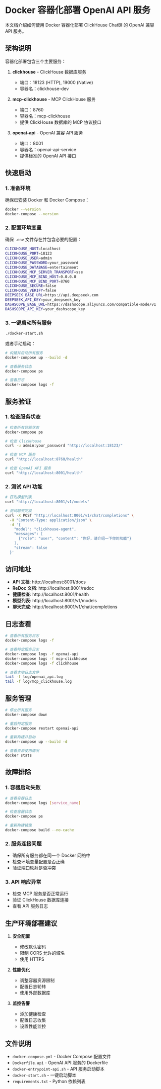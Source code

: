 # Docker 容器化部署 OpenAI API 服务

本文档介绍如何使用 Docker 容器化部署 ClickHouse ChatBI 的 OpenAI 兼容 API 服务。

## 架构说明

容器化部署包含三个主要服务：

1. **clickhouse** - ClickHouse 数据库服务
   - 端口：18123 (HTTP), 19000 (Native)
   - 容器名：clickhouse-dev

2. **mcp-clickhouse** - MCP ClickHouse 服务
   - 端口：8760
   - 容器名：mcp-clickhouse
   - 提供 ClickHouse 数据库的 MCP 协议接口

3. **openai-api** - OpenAI 兼容 API 服务
   - 端口：8001
   - 容器名：openai-api-service
   - 提供标准的 OpenAI API 接口

## 快速启动

### 1. 准备环境

确保已安装 Docker 和 Docker Compose：

```bash
docker --version
docker-compose --version
```

### 2. 配置环境变量

确保 `.env` 文件存在并包含必要的配置：

```bash
CLICKHOUSE_HOST=localhost
CLICKHOUSE_PORT=18123
CLICKHOUSE_USER=admin
CLICKHOUSE_PASSWORD=your_password
CLICKHOUSE_DATABASE=entertainment
CLICKHOUSE_MCP_SERVER_TRANSPORT=sse
CLICKHOUSE_MCP_BIND_HOST=0.0.0.0
CLICKHOUSE_MCP_BIND_PORT=8760
CLICKHOUSE_SECURE=false
CLICKHOUSE_VERIFY=false
DEEPSEEK_BASE_URL=https://api.deepseek.com
DEEPSEEK_API_KEY=your_deepseek_key
DASHSCOPE_BASE_URL=https://dashscope.aliyuncs.com/compatible-mode/v1
DASHSCOPE_API_KEY=your_dashscope_key
```

### 3. 一键启动所有服务

```bash
./docker-start.sh
```

或者手动启动：

```bash
# 构建并启动所有服务
docker-compose up --build -d

# 查看服务状态
docker-compose ps

# 查看日志
docker-compose logs -f
```

## 服务验证

### 1. 检查服务状态

```bash
# 检查所有容器状态
docker-compose ps

# 检查 ClickHouse
curl -u admin:your_password "http://localhost:18123/"

# 检查 MCP 服务
curl "http://localhost:8760/health"

# 检查 OpenAI API 服务
curl "http://localhost:8001/health"
```

### 2. 测试 API 功能

```bash
# 获取模型列表
curl "http://localhost:8001/v1/models"

# 测试聊天完成
curl -X POST "http://localhost:8001/v1/chat/completions" \
  -H "Content-Type: application/json" \
  -d '{
    "model": "clickhouse-agent",
    "messages": [
      {"role": "user", "content": "你好，请介绍一下你的功能"}
    ],
    "stream": false
  }'
```

## 访问地址

- **API 文档**: http://localhost:8001/docs
- **ReDoc 文档**: http://localhost:8001/redoc
- **健康检查**: http://localhost:8001/health
- **模型列表**: http://localhost:8001/v1/models
- **聊天完成**: http://localhost:8001/v1/chat/completions

## 日志查看

```bash
# 查看所有服务日志
docker-compose logs -f

# 查看特定服务日志
docker-compose logs -f openai-api
docker-compose logs -f mcp-clickhouse
docker-compose logs -f clickhouse

# 查看本地日志文件
tail -f log/openai_api.log
tail -f log/mcp_clickhouse.log
```

## 服务管理

```bash
# 停止所有服务
docker-compose down

# 重启特定服务
docker-compose restart openai-api

# 重新构建并启动
docker-compose up --build -d

# 查看资源使用情况
docker stats
```

## 故障排除

### 1. 容器启动失败

```bash
# 查看容器日志
docker-compose logs [service_name]

# 检查容器状态
docker-compose ps

# 重新构建镜像
docker-compose build --no-cache
```

### 2. 服务连接问题

- 确保所有服务都在同一个 Docker 网络中
- 检查环境变量配置是否正确
- 验证端口映射是否冲突

### 3. API 响应异常

- 检查 MCP 服务是否正常运行
- 验证 ClickHouse 数据库连接
- 查看 API 服务日志

## 生产环境部署建议

1. **安全配置**
   - 修改默认密码
   - 限制 CORS 允许的域名
   - 使用 HTTPS

2. **性能优化**
   - 调整容器资源限制
   - 配置日志轮转
   - 使用外部数据库

3. **监控告警**
   - 添加健康检查
   - 配置日志收集
   - 设置性能监控

## 文件说明

- `docker-compose.yml` - Docker Compose 配置文件
- `Dockerfile.api` - OpenAI API 服务的 Dockerfile
- `docker-entrypoint-api.sh` - API 服务启动脚本
- `docker-start.sh` - 一键启动脚本
- `requirements.txt` - Python 依赖列表